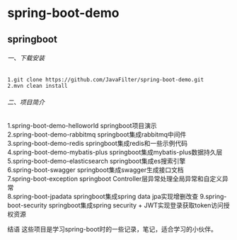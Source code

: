 # spring-boot-demo
## **springboot**

######  一、下载安装  
 
 `1.git clone https://github.com/JavaFilter/spring-boot-demo.git`  
 `2.mvn clean install`
 
######  二、项目简介  

 1.spring-boot-demo-helloworld  springboot项目演示  
 2.spring-boot-demo-rabbitmq springboot集成rabbitmq中间件  
 3.spring-boot-demo-redis springboot集成redis和一些示例代码  
 4.spring-boot-demo-mybatis-plus springboot集成mybatis-plus数据持久层  
 5.spring-boot-demo-elasticsearch springboot集成es搜索引擎  
 6.spring-boot-swagger springboot集成swagger生成接口文档  
 7.spring-boot-exception springboot Controller层异常处理全局异常和自定义异常  
 8.spring-boot-jpadata springboot集成spring data jpa实现增删改查
 9.spring-boot-security springboot集成spring security + JWT实现登录获取token访问授权资源
 
 结语
 这些项目是学习spring-boot时的一些记录，笔记，适合学习的小伙伴。